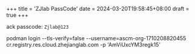 +++
title = 'ZJlab PassCode'
date = 2024-03-20T19:58:45+08:00
draft = true
+++


ack passcode: `Zjlab@123`


podman login --tls-verify=false --username=ascm-org-1710208820455 cr.registry.res.cloud.zhejianglab.com -p 'AmViUxcYM3regk15'